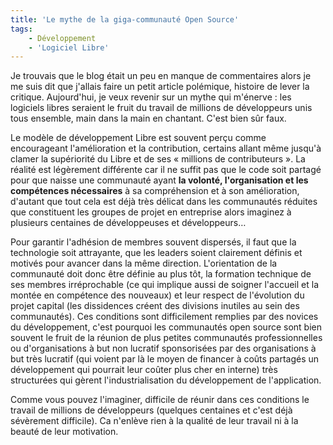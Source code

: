 ```yaml
---
title: 'Le mythe de la giga-communauté Open Source'
tags:
    - Développement
    - 'Logiciel Libre'
---
```


Je trouvais que le blog était un peu en manque de commentaires alors je me suis
dit que j'allais faire un petit article polémique, histoire de lever la
critique. Aujourd'hui, je veux revenir sur un mythe qui m'énerve&nbsp;: les
logiciels libres seraient le fruit du travail de millions de développeurs unis
tous ensemble, main dans la main en chantant. C'est bien sûr faux.

Le modèle de développement Libre est souvent perçu comme encourageant
l'amélioration et la contribution, certains allant même jusqu'à clamer la
supériorité du Libre et de ses « millions de contributeurs ». La réalité est
légèrement différente car il ne suffit pas que le code soit partagé pour que
naisse une communauté ayant **la volonté, l'organisation et les compétences
nécessaires** à sa compréhension et à son amélioration, d'autant que tout cela
est déjà très délicat dans les communautés réduites que constituent les groupes
de projet en entreprise alors imaginez à plusieurs centaines de développeuses et
développeurs…

Pour garantir l'adhésion de membres souvent dispersés, il faut que la
technologie soit attrayante, que les leaders soient clairement définis et
motivés pour avancer dans la même direction. L'orientation de la communauté doit
donc être définie au plus tôt, la formation technique de ses membres
irréprochable (ce qui implique aussi de soigner l'accueil et la montée en
compétence des nouveaux) et leur respect de l'évolution du projet capital (les
dissidences créent des divisions inutiles au sein des communautés). Ces
conditions sont difficilement remplies par des novices du développement, c'est
pourquoi les communautés open source sont bien souvent le fruit de la réunion de
plus petites communautés professionnelles ou d'organisations à but non lucratif
sponsorisées par des organisations à but très lucratif (qui voient par là le
moyen de financer à co&ucirc;ts partagés un développement qui pourrait leur
co&ucirc;ter plus cher en interne) très structurées qui gèrent
l'industrialisation du développement de l'application.

Comme vous pouvez l'imaginer, difficile de réunir dans ces conditions le travail
de millions de développeurs (quelques centaines et c'est déjà sévèrement
difficile). Ca n'enlève rien à la qualité de leur travail ni à la beauté de leur
motivation.
